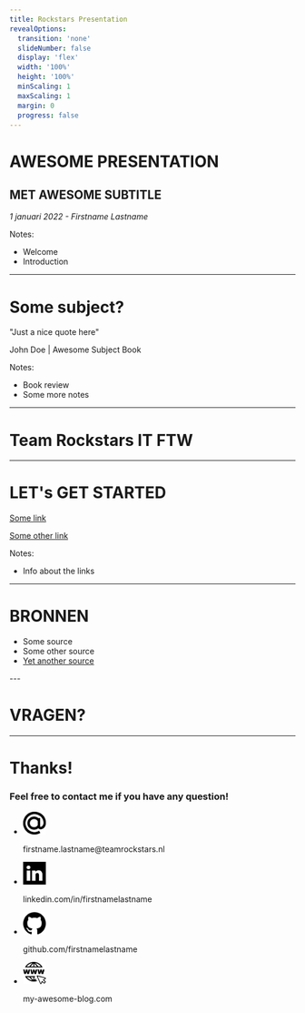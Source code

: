 ```yaml
---
title: Rockstars Presentation
revealOptions:
  transition: 'none'
  slideNumber: false
  display: 'flex'
  width: '100%'
  height: '100%'
  minScaling: 1
  maxScaling: 1
  margin: 0
  progress: false
---
```


<!-- .element: class="bg-accent align-center logo" -->  
# AWESOME PRESENTATION
## MET AWESOME SUBTITLE

<footer>
  <p><em>1 januari 2022 - Firstname Lastname</em></p>
</footer>

Notes:
* Welcome
* Introduction

---
<!-- .element: class="bg-accent" -->  
# Some subject?

"Just a nice quote here"

John Doe | Awesome Subject Book

Notes:
* Book review
* Some more notes

---
<!-- .slide: data-background="https://www.teamrockstars.nl/wp-content/uploads/2021/09/Schermafbeelding-2021-09-16-om-09.39.00kopie-scaled.jpg" -->
<!-- .element: class="align-center" -->  
# Team Rockstars IT FTW<!-- .element: class="bg-dark" -->

---

# LET's GET STARTED

[Some link](https://www.google.com/?q=somelink)

[Some other link](https://www.google.com/?q=some%20other%20link)

Notes:
* Info about the links

---
<!-- .element: class="columns" -->  

# BRONNEN<!-- .element: class="bg-dark column" --> 

<div><!-- .element: class="column" -->  
  <ul>
    <li>Some source</li>
    <li>Some other source</li>
    <li><a href="https://www.google.com">Yet another source</a></li>
  </ul>
</div>
---

<!-- .element: class="bg-accent" -->  
# VRAGEN?

---

<!-- .element: class="bg-accent" -->  
# Thanks!
### Feel free to contact me if you have any question!

<ul class="unstyled">
  <li>
    <img src="img/at-symbol.svg" width="40" alt="Email icon">
    <p class="accent">firstname.lastname@teamrockstars.nl</p>
  </li>

  <li>
    <img src="img/linkedin.svg" width="40" alt="LinkedIn icon">
    <p class="accent">linkedin.com/in/firstnamelastname</p>
  </li>

  <li>
    <img src="img/github.svg" width="40" alt="Github icon">
    <p class="accent">github.com/firstnamelastname</p>
  </li>
  <li>
    <img src="img/web-icon.svg" width="40" alt="Web icon">
    <p class="accent">my-awesome-blog.com</p>
  </li>
</ul>
